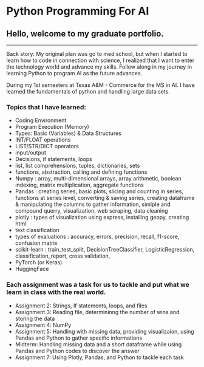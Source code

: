 # Python Programming For AI
## Hello, welcome to my graduate portfolio.
----------
Back story: My original plan was go to med school, but when I started to learn how to code in connection with science, I realized that I want to enter the technology world and advance my skills.
Follow along in my journey in learning Python to program AI as the future advances.

During my 1st semesters at Texas A&M - Commerce for the MS in AI. I have learned the fundamentals of python and handling large data sets.


### Topics that I have learned: 
- Coding Environment
- Program Execution (Memory)
- Types: Basic (Variables) & Data Structures
- INT/FLOAT operations
- LIST/STR/DICT operators 
- input/output
- Decisions, if statements, loops
- list, list comprehensions, tuples, dictionaries, sets
- functions, abstraction, calling and defining functions
- Numpy : array, multi-dimensional arrays, array arithmetic, boolean indexing, matrix multiplication, aggregate functions
- Pandas : creating series, basic plots, slicing and counting in series, functions at series level, converting & saving series, creating dataframe & manipulating the columns to gather information, simlple and compound querry, visualization, web scraping, data cleaning
- plotly : types of visualization using express, installing geopy, creating html
- text classification
- types of evaluations : accuracy, errors, precision, recall, f1-score, confusion matrix
- scikit-learn : train_test_split, DecisionTreeClassifier, LogisticRegression, classification_report, cross validation,
- PyTorch (or Keras)
- HuggingFace


### Each assignment was a task for us to tackle and put what we learn in class with the real world.
- Assignment 2: Strings, If statements, loops, and files
- Assignment 3: Reading file, determininng the number of wins and storing the data
- Assignment 4: NumPy
- Assignment 5: Handling with missing data, providing visualizaion, using Pandas and Python to gather specific informations
- Midterm: Handling missing data and a short dataframe while using Pandas and Python codes to discover the answer
- Assignment 7: Using Plotly, Pandas, and Python to tackle each task
